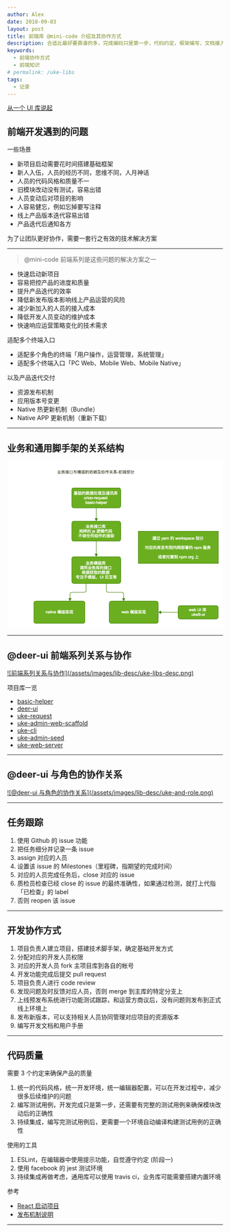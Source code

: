 ```yaml
---
author: Alex
date: 2018-09-03
layout: post
title: 前端库 @mini-code 介绍及其协作方式
description: 合适比最好要靠谱的多，完成编码只是第一步，代码约定，框架编写，文档接入，持续集成，还有更多的建设需要积累和优化。那么多的概念，都是为了打造高效率、可维护、易扩展的业务产品生产线。
keywords: 
  - 前端协作方式
  - 前端知识
# permalink: /uke-libs
tags: 
  - 记录
---
```


[从一个 UI 库说起](/start-from-ui)

## 前端开发遇到的问题

一些场景

- 新项目启动需要花时间搭建基础框架
- 新人入伍，人员的经历不同，思维不同，人月神话
- 人员的代码风格和质量不一
- 旧模块改动没有测试，容易出错
- 人员变动后对项目的影响
- 人容易健忘，例如忘掉要写注释
- 线上产品版本迭代容易出错
- 产品迭代后通知各方

为了让团队更好协作，需要一套行之有效的技术解决方案

--------

> @mini-code 前端系列是这些问题的解决方案之一

- 快速启动新项目
- 容易把控产品的进度和质量
- 提升产品迭代的效率
- 降低新发布版本影响线上产品运营的风险
- 减少新加入的人员的接入成本
- 降低开发人员变动的维护成本
- 快速响应运营策略变化的技术需求

适配多个终端入口

- 适配多个角色的终端「用户操作，运营管理，系统管理」
- 适配多个终端入口「PC Web、Mobile Web、Mobile Native」

以及产品迭代交付

- 资源发布机制
- 应用版本号变更
- Native 热更新机制（Bundle）
- Native APP 更新机制（重新下载）

--------

## 业务和通用脚手架的关系结构

![结构图](../..//assets/images/lib-desc/frond-end-relationship.png)

--------

## @deer-ui 前端系列关系与协作

<a class="no" href="https://cdn.jsdelivr.net/gh/SANGET/blog-v3@master/content/assets/images/lib-desc/uke-libs-desc.png" target="_blank">
  ![前端系列关系与协作](/assets/images/lib-desc/uke-libs-desc.png)
</a>

项目库一览

- [basic-helper](https://github.com/SANGET/basic-helper-js.git)
- [deer-ui](https://github.com/minimal-studio/deer-ui.git)
- [uke-request](https://github.com/SANGET/uke-request.git)
- [uke-admin-web-scaffold](https://github.com/SANGET/uke-admin-web-scaffold.git)
- [uke-cli](https://github.com/SANGET/uke-cli.git)
- [uke-admin-seed](https://github.com/SANGET/uke-admin-seed.git)
- [uke-web-server](https://github.com/SANGET/uke-web-server.git)

--------

## @deer-ui 与角色的协作关系

<a class="no" href="https://cdn.jsdelivr.net/gh/SANGET/blog-v3@master/content/assets/images/lib-desc/uke-and-role.png" target="_blank">
  ![@deer-ui 与角色的协作关系](/assets/images/lib-desc/uke-and-role.png)
</a>

--------

## 任务跟踪

1. 使用 Github 的 issue 功能
2. 把任务细分并记录一条 issue
3. assign 对应的人员
4. 设置该 issue 的 Milestones（里程碑，指期望的完成时间）
5. 对应的人员完成任务后，close 对应的 issue
6. 质检员检查已经 close 的 issue 的最终准确性，如果通过检测，就打上代指「已检查」的 label
7. 否则 reopen 该 issue

--------

## 开发协作方式

1. 项目负责人建立项目，搭建技术脚手架，确定基础开发方式
2. 分配对应的开发人员权限
3. 对应的开发人员 fork 主项目库到各自的帐号
4. 开发功能完成后提交 pull request
5. 项目负责人进行 code review
6. 发现问题及时反馈对应人员，否则 merge 到主库的特定分支上
7. 上线预发布系统进行功能测试跟踪，和运营方商议后，没有问题则发布到正式线上环境上
8. 发布新版本，可以支持相关人员协同管理对应项目的资源版本
9. 编写开发文档和用户手册

--------

## 代码质量

需要 3 个约定来确保产品的质量

1. 统一的代码风格，统一开发环境，统一编辑器配置，可以在开发过程中，减少很多后续维护的问题
2. 编写测试用例，开发完成只是第一步，还需要有完整的测试用例来确保模块改动后的正确性
3. 持续集成，编写完测试用例后，更需要一个环境自动编译构建测试用例的正确性

使用的工具

1. ESLint，在编辑器中使用提示功能，自觉遵守约定 (阶段一)
2. 使用 facebook 的 jest 测试环境
3. 持续集成再做考虑，通用库可以使用 travis ci，业务库可能需要搭建内置环境

参考

- [React 启动项目](https://github.com/SANGET/react-app-seed.git)
- [发布机制说明](https://github.com/SANGET/uke-admin-web-scaffold#%E5%8F%91%E5%B8%83%E6%9C%BA%E5%88%B6%E8%AF%B4%E6%98%8E)

--------
